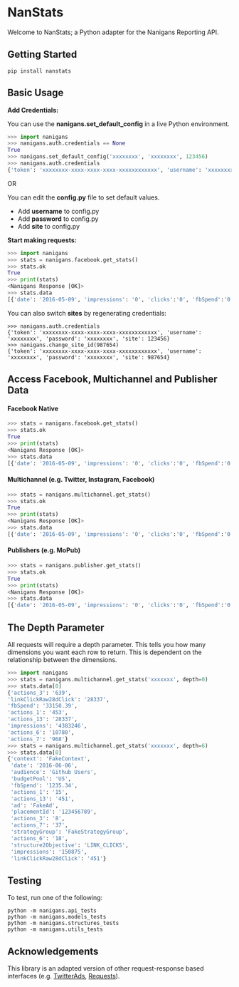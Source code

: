 # NanStats

Welcome to NanStats; a Python adapter for the Nanigans Reporting API. 

## Getting Started

```
pip install nanstats
```

## Basic Usage

**Add Credentials:**

You can use the **nanigans.set_default_config** in a live Python environment.

```python
>>> import nanigans
>>> nanigans.auth.credentials == None
True
>>> nanigans.set_default_config('xxxxxxxx', 'xxxxxxxx', 123456)
>>> nanigans.auth.credentials
{'token': 'xxxxxxxx-xxxx-xxxx-xxxx-xxxxxxxxxxxx', 'username': 'xxxxxxxx', 'password': 'xxxxxxxx', 'site': 123456}
```

OR 

You can edit the **config.py** file to set default values.

* Add **username** to config.py
* Add **password** to config.py
* Add **site** to config.py


**Start making requests:**

```python
>>> import nanigans
>>> stats = nanigans.facebook.get_stats()
>>> stats.ok
True
>>> print(stats)
<Nanigans Response [OK]>
>>> stats.data
[{'date': '2016-05-09', 'impressions': '0', 'clicks':'0', 'fbSpend':'0.00', 'budgetPool': 'A'},...]
```

You can also switch **sites** by regenerating credentials:

```
>>> nanigans.auth.credentials
{'token': 'xxxxxxxx-xxxx-xxxx-xxxx-xxxxxxxxxxxx', 'username': 'xxxxxxxx', 'password': 'xxxxxxxx', 'site': 123456}
>>> nanigans.change_site_id(987654)
{'token': 'xxxxxxxx-xxxx-xxxx-xxxx-xxxxxxxxxxxx', 'username': 'xxxxxxxx', 'password': 'xxxxxxxx', 'site': 987654}
```

## Access Facebook, Multichannel and Publisher Data


#### Facebook Native
```python
>>> stats = nanigans.facebook.get_stats()
>>> stats.ok
True
>>> print(stats)
<Nanigans Response [OK]>
>>> stats.data
[{'date': '2016-05-09', 'impressions': '0', 'clicks':'0', 'fbSpend':'0.00', 'budgetPool': 'A'},...]
```


#### Multichannel (e.g. Twitter, Instagram, Facebook)
```python
>>> stats = nanigans.multichannel.get_stats()
>>> stats.ok
True
>>> print(stats)
<Nanigans Response [OK]>
>>> stats.data
[{'date': '2016-05-09', 'impressions': '0', 'clicks':'0', 'fbSpend':'0.00', 'budgetPool': 'A'},...]
```


#### Publishers (e.g. MoPub)
```python
>>> stats = nanigans.publisher.get_stats()
>>> stats.ok
True
>>> print(stats)
<Nanigans Response [OK]>
>>> stats.data
[{'date': '2016-05-09', 'impressions': '0', 'clicks':'0', 'fbSpend':'0.00', 'budgetPool': 'A'},...]
```


## The Depth Parameter

All requests will require a depth parameter. This tells you how many dimensions you want each row to return. This is dependent on the relationship between the dimensions.

```python
>>> import nanigans
>>> stats = nanigans.multichannel.get_stats('xxxxxxx', depth=0)
>>> stats.data[0]
{'actions_3': '639', 
'linkClickRaw28dClick': '28337', 
'fbSpend': '33150.39', 
'actions_1': '453', 
'actions_13': '28337', 
'impressions': '4383246', 
'actions_6': '10780', 
'actions_7': '968'}
>>> stats = nanigans.multichannel.get_stats('xxxxxxx', depth=6)
>>> stats.data[0]
{'context': 'FakeContext',
 'date': '2016-06-06',
 'audience': 'Github Users',
 'budgetPool': 'US',
 'fbSpend': '1235.34',
 'actions_1': '15',
 'actions_13': '451',
 'ad': 'FakeAd',
 'placementId': '123456789', 
 'actions_3': '8',
 'actions_7': '37',
 'strategyGroup': 'FakeStrategyGroup',
 'actions_6': '18',
 'structure2Objective': 'LINK_CLICKS',
 'impressions': '150875',
 'linkClickRaw28dClick': '451'}
```

## Testing

To test, run one of the following:

```
python -m nanigans.api_tests
python -m nanigans.models_tests
python -m nanigans.structures_tests
python -m nanigans.utils_tests
```


## Acknowledgements

This library is an adapted version of other request-response based interfaces (e.g. [TwitterAds](https://github.com/essence-tech/twitter-ads-api), [Requests](https://github.com/kennethreitz/requests)).

